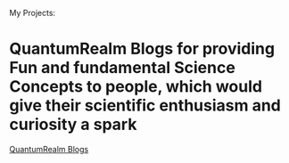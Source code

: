 
My Projects:

# QuantumRealm Blogs for providing Fun and fundamental Science Concepts to people, which would give their scientific enthusiasm and curiosity a spark
<a href="https://www.quantumrealm.in">QuantumRealm Blogs</a>
